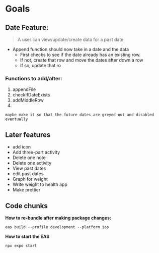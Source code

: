 # Goals
## Date Feature:
> A user can view/update/create data for a past date.
- Append function should now take in a date and the data
    - First checks to see if the date already has an existing row.
    - If not, create that row and move the dates after down a row
    - If so, update that ro

### Functions to add/alter:
1. appendFile
2. checkIfDateExists
3. addMiddleRow
4. 

    maybe make it so that the future dates are greyed out and disabled eventually

## Later features
- add icon
- Add three-part activity
- Delete one note
- Delete one activity
- View past dates
- edit past dates
- Graph for weight
- Write weight to health app
- Make prettier

## Code chunks
**How to re-bundle after making package changes:**
```
eas build --profile development --platform ios
```
**How to start the EAS**
```
npx expo start
```
